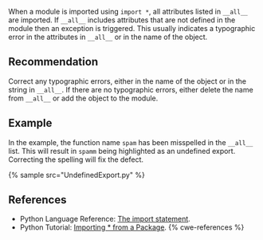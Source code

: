 When a module is imported using `import *`, all attributes listed in `__all__` are imported. If `__all__` includes attributes that are not defined in the module then an exception is triggered. This usually indicates a typographic error in the attributes in `__all__` or in the name of the object.


## Recommendation
Correct any typographic errors, either in the name of the object or in the string in `__all__`. If there are no typographic errors, either delete the name from `__all__` or add the object to the module.


## Example
In the example, the function name `spam` has been misspelled in the `__all__` list. This will result in `spamm` being highlighted as an undefined export. Correcting the spelling will fix the defect.

{% sample src="UndefinedExport.py" %}

## References
* Python Language Reference: [The import statement](http://docs.python.org/2/reference/simple_stmts.html#import).
* Python Tutorial: [Importing \* from a Package](http://docs.python.org/2/tutorial/modules.html#importing-from-a-package).
{% cwe-references %}
